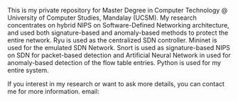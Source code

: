 This is my private repository for Master Degree in Computer Technology @ University of Computer Studies, Mandalay (UCSM).
My research concentrates on hybrid NIPS on Software-Defined Networking architecture, and used both signature-based and anomaly-based methods to protect the entire network.
Ryu is used as the centralized SDN controller.
Mininet is used for the emulated SDN Network.
Snort is used as signature-based NIPS on SDN for packet-based detection and Artificial Neural Network in used for anomaly-based detection of the flow table entries.
Python is used for my entire system.

If you interest in my research or want to ask more details, you can contact me for more information. email:
